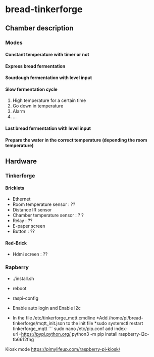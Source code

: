 # bread-tinkerforge

## Chamber description

### Modes
#### Constant temperature with timer or not
#### Express bread fermentation
#### Sourdough fermentation with level input

#### Slow fermentation cycle
1. High temperature for a certain time 
1. Go down in temperature
1. Alarm
1. ...

#### Last bread fermentation with level input

#### Prepare the water in the correct temperature (depending the room temperature)
 
## Hardware
### Tinkerforge
#### Bricklets
* Ethernet
* Room temperature sensor : ??
* Distance IR sensor
* Chamber temperature sensor : ? ?
* Relay : ??
* E-paper screen
* Button : ??
#### Red-Brick
* Hdmi screen : ??

### Rapberry

* ./install.sh
* reboot
* raspi-config
* Enable auto login and Enable I2c

* In the file /etc/tinkerforge_mqtt.cmdline 
*Add /home/pi/bread-tinkerforge/mqtt_init.json to the init file
*sudo systemctl restart tinkerforge_mqtt
´´´
sudo nano /etc/pip.conf
add index-url=https://pypi.python.org/
python3 -m pip install raspberry-i2c-tb6612fng
´´´

Kiosk mode
https://pimylifeup.com/raspberry-pi-kiosk/

